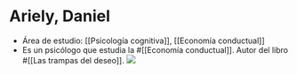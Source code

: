 # Ariely, Daniel

- Área de estudio: [[Psicología cognitiva]], [[Economía conductual]]
- Es un psicólogo que estudia la #[[Economía conductual]]. Autor del libro #[[Las trampas del deseo]].
![](https://hypernotes.zenkit.com/api/v1/lists/2362182/files/MYccNtd6bD)
